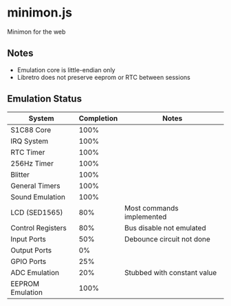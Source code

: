 minimon.js
==========
Minimon for the web

Notes
-----
* Emulation core is little-endian only
* Libretro does not preserve eeprom or RTC between sessions

Emulation Status
----------------

| System            | Completion | Notes                                 |
| ----------------- | ---------- | ------------------------------------- |
| S1C88 Core        | 100%       |                                       |
| IRQ System        | 100%       |                                       |
| RTC Timer         | 100%       |                                       |
| 256Hz Timer       | 100%       |                                       |
| Blitter           | 100%       |                                       |
| General Timers    | 100%       |                                       |
| Sound Emulation   | 100%       |                                       |
| LCD (SED1565)     |  80%       | Most commands implemented             |
| Control Registers |  80%       | Bus disable not emulated              |
| Input Ports       |  50%       | Debounce circuit not done             |
| Output Ports      |   0%       |                                       |
| GPIO Ports        |  25%       |                                       |
| ADC Emulation     |  20%       | Stubbed with constant value           |
| EEPROM Emulation  | 100%       |                                       |
